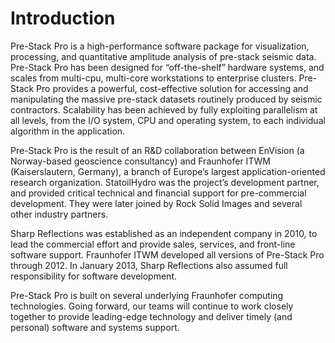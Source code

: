 # Introduction

Pre-Stack Pro is a high-performance software package for visualization, processing, and quantitative amplitude analysis of pre-stack seismic data. Pre-Stack Pro has been designed for “off-the-shelf” hardware systems, and scales from multi-cpu, multi-core workstations to enterprise clusters. Pre-Stack Pro provides a powerful, cost-effective solution for accessing and manipulating the massive pre-stack datasets routinely produced by seismic contractors. Scalability has been achieved by fully exploiting parallelism at all levels, from the I/O system, CPU and operating system, to each individual algorithm in the application.

Pre-Stack Pro is the result of an R&D collaboration between EnVision \(a Norway-based geoscience consultancy\) and Fraunhofer ITWM \(Kaiserslautern, Germany\), a branch of Europe’s largest application-oriented research organization. StatoilHydro was the project’s development partner, and provided critical technical and financial support for pre-commercial development. They were later joined by Rock Solid Images and several other industry partners.

Sharp Reflections was established as an independent company in 2010, to lead the commercial effort and provide sales, services, and front-line software support. Fraunhofer ITWM developed all versions of Pre-Stack Pro through 2012. In January 2013, Sharp Reflections also assumed full responsibility for software development.

Pre-Stack Pro is built on several underlying Fraunhofer computing technologies. Going forward, our teams will continue to work closely together to provide leading-edge technology and deliver timely \(and personal\) software and systems support.

